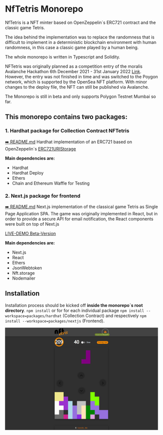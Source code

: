 # NfTetris Monorepo

NfTetris is a NFT minter based on OpenZeppelin´s ERC721 contract and the classic game Tetris.

The idea behind the implementation was to replace the randomness that is difficult to implement in a deterministic blockchain environment with human randomness, in this case a classic game played by a human being.

The whole monorepo is written in Typescript and Solidity.

NFTetris was originally planned as a competition entry of the moralis Avalanche Hackathon 6th December 2021 - 31st January 2022 [Link](https://moralis.io/avalanche-hackathon/). However, the entry was not finished in time and was switched to the Poygon network, which is supported by the OpenSea NFT platform. With minor changes to the deploy file, the NFT can still be published via Avalanche.

The Monorepo is still in beta and only supports Polygon Testnet Mumbai so far.

## This monorepo contains two packages:

### 1. Hardhat package for Collection Contract NFTetris

[:arrow_right: README.md](./packages/hardhat/README.md) Hardhat implementation of an ERC721 based on OpenZeppelin´s [ERC721URIStorage](https://github.com/OpenZeppelin/openzeppelin-contracts/blob/master/contracts/token/ERC721/extensions/ERC721URIStorage.sol)

**Main dependencies are:**

- Hardhat
- Hardhat Deploy
- Ethers
- Chain and Ethereum Waffle for Testing

### 2. Next.js package for frontend

[:arrow_right: README.md](./packages/nextjs/README.md) Next.js implementation of the classical game Tetris as Single Page Application SPA. The game was originally implemented in React, but in order to provide a secure API for email notification, the React components were built on top of Next.js

[LIVE-DEMO Beta-Version](https://nft-minter-nftetris.vercel.app/)

**Main dependencies are:**

- Next.js
- React
- Ethers
- JsonWebtoken
- Nft.storage
- Nodemailer

## Installation

Installation process should be kicked off **inside the monorepo´s root directory**.
`npm install` or for for each individual package `npm install --workspace=packages/hardhat` (Collection Contract) and respectively `npm install --workspace=packages/nextjs` (Frontend).

[![NFTetris Screenshot](/assets/images/screenshot_nftetris.jpg)](https://nft-minter-nftetris.vercel.app/)

